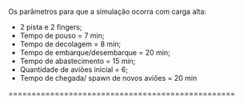 Os parâmetros para que a simulação ocorra com carga alta:

- 2 pista e 2 fingers;
- Tempo de pouso = 7 min;
- Tempo de decolagem = 8 min;
- Tempo de embarque/desembarque = 20 min;
- Tempo de abastecimento = 15 min;
- Quantidade de aviões inicial = 6;
- Tempo de chegada/ spawn de novos aviões = 20 min

=================================================